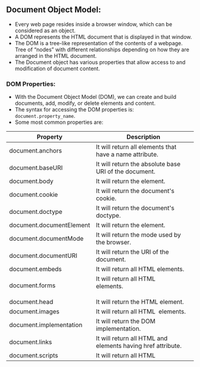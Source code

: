 ## Document Object Model:
  * Every web page resides inside a browser window, which can be considered as an object. 
  * A DOM represents the HTML document that is displayed in that window. 
  * The DOM is a tree-like representation of the contents of a webpage. Tree of “nodes” with different relationships depending on how they are arranged in the HTML document.
  * The Document object has various properties that allow access to and modification of document content. 

   ### DOM Properties:
   * With the Document Object Model (DOM), we can create and build documents, add, modify, or delete elements and content.
   * The syntax for accessing the DOM properties is: `document.property_name`.
   * Some most common properties are:
  
   | Property | Description |
   |----------|-------------|
   |document.anchors|It will return all <a> elements that have a name attribute.|
   |document.baseURI|It will return the absolute base URI of the document.|
   |document.body|It will return the <body> element.|
   |document.cookie|It will return the document's cookie.|
   |document.doctype|It will return the document's doctype.|
   |document.documentElement|It will return the <html> element.|
   |document.documentMode|It will return the mode used by the browser.|
   |document.documentURI|It will return the URI of the document.|
   |document.embeds|It will return all HTML <embed> elements.|
   |document.forms|It will return all HTML <form> elements.|
   |document.head|It will return the HTML <head> element.|
   |document.images|It will return all HTML <img> elements.|
   |document.implementation|It will return the DOM implementation.|
   |document.links|It will return all HTML <area> and <a> elements having href attribute.|
   |document.scripts|It will return all HTML <script> elements.|
   |document.title|It will return the <title> element.|
   |document.URL|It will return the complete URL of the document.|
